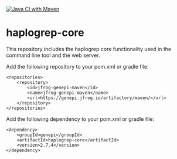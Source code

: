 [![Java CI with Maven](https://github.com/seppinho/haplogrep-core/actions/workflows/run-tests.yml/badge.svg)](https://github.com/seppinho/haplogrep-core/actions/workflows/run-tests.yml)

# haplogrep-core
This repository includes the haplogrep core functionality used in the command line tool and the web server. 


Add the following repository to your pom.xml or gradle file:

```
<repositories>
	<repository>
		<id>jfrog-genepi-maven</id>
		<name>jfrog-genepi-maven</name>
		<url>https://genepi.jfrog.io/artifactory/maven/</url>
	</repository>
</repositories>
```

Add the following dependency to your pom.xml or gradle file:
  
```
<dependency>
	<groupId>genepi</groupId>
	<artifactId>haplogrep-core</artifactId>
	<version>2.7.4</version>
</dependency>
```
